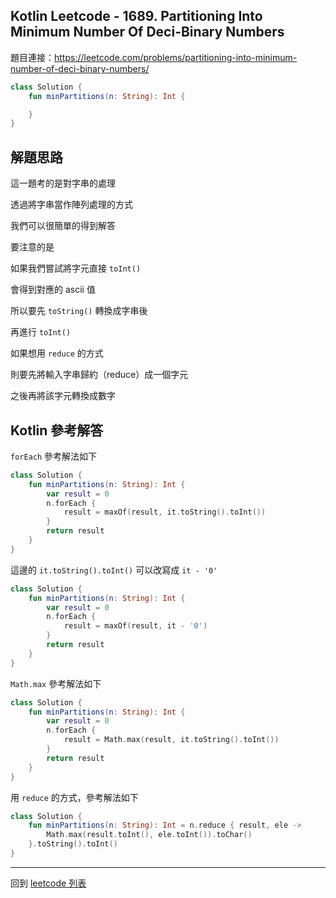 ## Kotlin Leetcode - 1689. Partitioning Into Minimum Number Of Deci-Binary Numbers

題目連接：<https://leetcode.com/problems/partitioning-into-minimum-number-of-deci-binary-numbers/>

```kotlin
class Solution {
    fun minPartitions(n: String): Int {

    }
}
```

## 解題思路

這一題考的是對字串的處理

透過將字串當作陣列處理的方式

我們可以很簡單的得到解答

要注意的是

如果我們嘗試將字元直接 `toInt()`

會得到對應的 ascii 值

所以要先 `toString()` 轉換成字串後

再進行 `toInt()`


如果想用 `reduce` 的方式

則要先將輸入字串歸約（reduce）成一個字元

之後再將該字元轉換成數字

## Kotlin 參考解答

`forEach` 參考解法如下

```kotlin
class Solution {
    fun minPartitions(n: String): Int {
        var result = 0
        n.forEach {
            result = maxOf(result, it.toString().toInt())
        }
        return result
    }
}
```

這邊的 `it.toString().toInt()` 可以改寫成 `it - '0'`

```kotlin
class Solution {
    fun minPartitions(n: String): Int {
        var result = 0
        n.forEach {
            result = maxOf(result, it - '0')
        }
        return result
    }
}
```

`Math.max` 參考解法如下

```kotlin
class Solution {
    fun minPartitions(n: String): Int {
        var result = 0
        n.forEach {
            result = Math.max(result, it.toString().toInt())
        }
        return result
    }
}
```

用 `reduce` 的方式，參考解法如下

```kotlin
class Solution {
    fun minPartitions(n: String): Int = n.reduce { result, ele -> 
        Math.max(result.toInt(), ele.toInt()).toChar()
    }.toString().toInt()
}
```

------

回到 [leetcode 列表](index.md)
